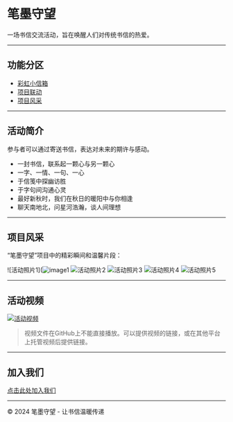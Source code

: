# 笔墨守望

一场书信交流活动，旨在唤醒人们对传统书信的热爱。


---

## 功能分区

- [彩虹小信箱](https://www.popibox.cn/u/iyci6d8j)
- [项目联动](https://mp.weixin.qq.com/s/96vqAp0fz-q4ST-OEvuXhQ)
- [项目风采](#项目风采)

---

## 活动简介
  
参与者可以通过寄送书信，表达对未来的期许与感动。

- 一封书信，联系起一颗心与另一颗心  
- 一字、一情、一句、一心  
- 于信笺中探幽访胜  
- 于字句间沟通心灵  
- 最好新秋时，我们在秋日的暖阳中与你相逢 
- 聊天南地北，问星河浩瀚，谈人间理想

---

## 项目风采

“笔墨守望”项目中的精彩瞬间和温馨片段：

![活动照片1](![image1](![24](https://github.com/user-attachments/assets/176d0d89-568e-4daf-af80-46d97695b850)
)
![活动照片2](image2.jpg)
![活动照片3](image3.jpg)
![活动照片4](image4.jpg)
![活动照片5](image5.jpg)

---

## 活动视频

[![活动视频](project-video-thumbnail.jpg)](project-video.mp4 "点击播放活动视频")

> 视频文件在GitHub上不能直接播放。可以提供视频的链接，或在其他平台上托管视频后提供链接。

---


## 加入我们

[点击此处加入我们](https://mp.weixin.qq.com/s/9uZe7XFILnPmrumPEnPKlg)

---

<footer>
&copy; 2024 笔墨守望 - 让书信温暖传递
</footer>

